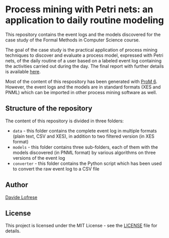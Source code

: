 # Process mining with Petri nets: an application to daily routine modeling

This repository contains the event logs and the models discovered for the case study of the Formal Methods in Computer Science course.

The goal of the case study is the practical application of process mining techniques to discover and evaluate a process model, expressed with Petri nets, of the daily routine of a user based on a labeled event log containing the activities carried out during the day. The final report with further details is available [here](report.pdf).

Most of the content of this respository has been generated with [ProM 6](https://promtools.org/). However, the event logs and the models are in standard formats (XES and PNML) which can be imported in other process mining software as well.

## Structure of the repository

The content of this repository is divided in three folders:
- `data` - this folder contains the complete event log in multiple formats (plain text, CSV and XES), in addition to two filtered version (in XES format)
- `models` - this folder contains three sub-folders, each of them with the models discovered (in PNML format) by various algorithms on three versions of the event log
- `converter` - this folder contains the Python script which has been used to convert the raw event log to a CSV file

## Author

[Davide Lofrese](https://github.com/davidelofrese)

## License

This project is licensed under the MIT License - see the [LICENSE](LICENSE) file for details.